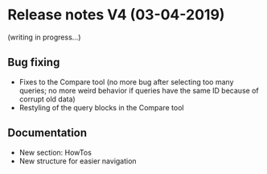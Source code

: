 **Release notes V4 (03-04-2019)**
===

(writing in progress…)

## Bug fixing

- Fixes to the Compare tool (no more bug after selecting too many queries; no more weird behavior if queries have the same ID because of corrupt old data)
- Restyling of the query blocks in the Compare tool

## Documentation

- New section: HowTos
- New structure for easier navigation

